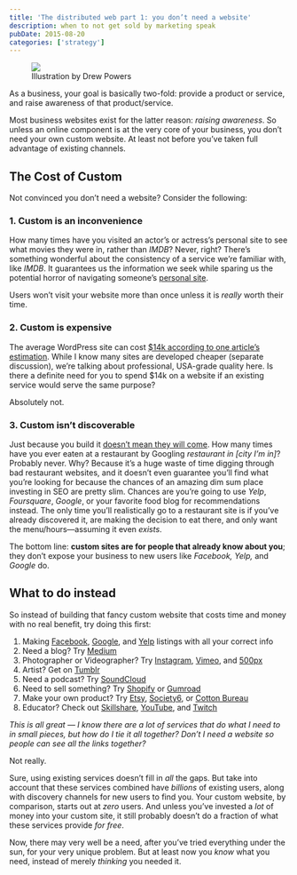 ```yaml
---
title: 'The distributed web part 1: you don’t need a website'
description: when to not get sold by marketing speak
pubDate: 2015-08-20
categories: ['strategy']
---
```


<figure><img src="/assets/posts/distributed-web-pt-1/city.jpg"><figcaption>Illustration by
Drew Powers</figcaption></figure>

As a business, your goal is basically two-fold: provide a product or service, and raise awareness of
that product/service.

Most business websites exist for the latter reason: _raising awareness_. So unless an online
component is at the very core of your business, you don’t need your own custom website. At least not
before you’ve taken full advantage of existing channels.

## The Cost of Custom

Not convinced you don’t need a website? Consider the following:

### **1. Custom is an inconvenience**

How many times have you visited an actor’s or actress’s personal site to see what movies they were
in, rather than _IMDB_? Never, right? There’s something wonderful about the consistency of a service
we’re familiar with, like _IMDB_. It guarantees us the information we seek while sparing us the
potential horror of navigating someone’s
[personal site](http://www.buzzfeed.com/kdries/29-poor-excuses-for-celebrity-websites-4fsn).

Users won’t visit your website more than once unless it is _really_ worth their time.

### **2. Custom is expensive**

The average WordPress site can cost
[$14k according to one article’s estimation](https://codeable.io/how-much-does-a-wordpress-site-really-cost/).
While I know many sites are developed cheaper (separate discussion), we’re talking about
professional, USA-grade quality here. Is there a definite need for you to spend $14k on a website if
an existing service would serve the same purpose?

Absolutely not.

### **3. Custom isn’t discoverable**

Just because you build it [doesn’t mean they will come](http://www.entrepreneur.com/article/227850).
How many times have you ever eaten at a restaurant by Googling _restaurant in [city I’m in]_?
Probably never. Why? Because it’s a huge waste of time digging through bad restaurant websites, and
it doesn’t even guarantee you’ll find what you’re looking for because the chances of an amazing dim
sum place investing in SEO are pretty slim. Chances are you’re going to use _Yelp_, _Foursquare_,
_Google_, or your favorite food blog for recommendations instead. The only time you’ll realistically
go to a restaurant site is if you’ve already discovered it, are making the decision to eat there,
and only want the menu/hours—assuming it even _exists_.

The bottom line: **custom sites are for people that already know about you**; they don’t expose your
business to new users like _Facebook, Yelp,_ and _Google_ do.

## What to do instead

So instead of building that fancy custom website that costs time and money with no real benefit, try
doing this first:

1. Making [Facebook](https://www.facebook.com/business),
   [Google](https://business.google.com/add?service=plus), and [Yelp](https://biz.yelp.com/)
   listings with all your correct info
1. Need a blog? Try [Medium](https://medium.com/)
1. Photographer or Videographer? Try [Instagram](https://instagram.com/),
   [Vimeo](https://vimeo.com/), and [500px](https://portfolios.500px.com/)
1. Artist? Get on [Tumblr](https://www.tumblr.com/)
1. Need a podcast? Try [SoundCloud](https://soundcloud.com/)
1. Need to sell something? Try [Shopify](https://shopify.com/) or [Gumroad](https://gumroad.com/)
1. Make your own product? Try [Etsy](https://etsy.com/), [Society6](https://society6.com/), or
   [Cotton Bureau](https://cottonbureau.com/)
1. Educator? Check out [Skillshare](https://skillshare.com/teach), [YouTube](https://youtube.com/),
   and [Twitch](https://www.twitch.tv/directory/game/Creative/all)

_This is all great — I know there are a lot of services that do what I need to in small pieces, but
how do I tie it all together? Don’t I need a website so people can see all the links together?_

Not really.

Sure, using existing services doesn’t fill in _all_ the gaps. But take into account that these
services combined have _billions_ of existing users, along with discovery channels for new users to
find you. Your custom website, by comparison, starts out at _zero_ users. And unless you’ve invested
a _lot_ of money into your custom site, it still probably doesn’t do a fraction of what these
services provide _for free_.

Now, there may very well be a need, after you’ve tried everything under the sun, for your very
unique problem. But at least now you _know_ what you need, instead of merely _thinking_ you needed
it.

